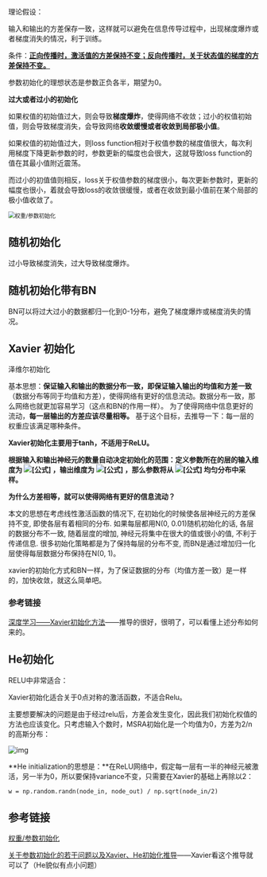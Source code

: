 理论假设：

输入和输出的方差保存一致，这样就可以避免在信息传导过程中，出现梯度爆炸或者梯度消失的情况，利于训练。

条件：**<u>正向传播时，激活值的方差保持不变；反向传播时，关于状态值的梯度的方差保持不变。</u>**



参数初始化的理想状态是参数正负各半，期望为0。

**过大或者过小的初始化**

如果权值的初始值过大，则会导致**梯度爆炸**，使得网络不收敛；过小的权值初始值，则会导致梯度消失，会导致网络**收敛缓慢或者收敛到局部极小值**。

如果权值的初始值过大，则loss function相对于权值参数的梯度值很大，每次利用梯度下降更新参数的时，参数更新的幅度也会很大，这就导致loss function的值在其最小值附近震荡。

而过小的初值值则相反，loss关于权值参数的梯度很小，每次更新参数时，更新的幅度也很小，着就会导致loss的收敛很缓慢，或者在收敛到最小值前在某个局部的极小值收敛了。

<img src="https://pic4.zhimg.com/v2-19a4b4a9ffd5831e54e8e47192f6f292_1440w.jpg?source=172ae18b" alt="权重/参数初始化" style="zoom:80%;" />

## 随机初始化

过小导致梯度消失，过大导致梯度爆炸。

## 随机初始化带有BN

BN可以将过大过小的数据都归一化到0-1分布，避免了梯度爆炸或梯度消失的情况。

## Xavier 初始化

泽维尔初始化

基本思想：**保证输入和输出的数据分布一致，即保证输入输出的均值和方差一致**（数据分布等同于均值和方差），使得网络有更好的信息流动。数据分布一致，那么网络也就更加容易学习（这点和BN的作用一样）。
为了使得网络中信息更好的流动，**每一层输出的方差应该尽量相等。**
基于这个目标，去推导一下：每一层的权重应该满足哪种条件。



**Xavier初始化主要用于tanh，不适用于ReLU。**

**根据输入和输出神经元的数量自动决定初始化的范围：定义参数所在的层的输入维度为 ![[公式]](https://www.zhihu.com/equation?tex=m) ，输出维度为 ![[公式]](https://www.zhihu.com/equation?tex=n) ，那么参数将从 ![[公式]](https://www.zhihu.com/equation?tex=%5Cleft%28+-%5Csqrt%7B%5Cfrac%7B6%7D%7Bm%2Bn%7D%7D%2C%5Csqrt%7B%5Cfrac%7B6%7D%7Bm%2Bn%7D%7D+%5Cright%29) 均匀分布中采样。**



**为什么方差相等，就可以使得网络有更好的信息流动？**

本文的思想在考虑线性激活函数的情况下, 在初始化的时候使各层神经元的方差保持不变, 即使各层有着相同的分布. 如果每层都用N(0, 0.01)随机初始化的话, 各层的数据分布不一致, 随着层度的增加, 神经元将集中在很大的值或很小的值, 不利于传递信息. 很多初始化策略都是为了保持每层的分布不变, 而BN是通过增加归一化层使得每层数据分布保持在N(0, 1)。

xavier的初始化方式和BN一样，为了保证数据的分布（均值方差一致）是一样的，加快收敛，就这么简单吧。

### 参考链接

[深度学习——Xavier初始化方法](https://blog.csdn.net/shuzfan/article/details/51338178)——推导的很好，很明了，可以看懂上述分布如何来的。

## He初始化

RELU中非常适合：

Xavier初始化适合关于0点对称的激活函数，不适合Relu。

主要想要解决的问题是由于经过relu后，方差会发生变化，因此我们初始化权值的方法也应该变化。只考虑输入个数时，MSRA初始化是一个均值为0，方差为2/n的高斯分布：

![img](https://pic2.zhimg.com/80/v2-ffea82cf87c2b8768fd3e051692828bd_720w.jpg)

**He initialization的思想是：**在ReLU网络中，假定每一层有一半的神经元被激活，另一半为0，所以要保持variance不变，只需要在Xavier的基础上再除以2：

```text
w = np.random.randn(node_in, node_out) / np.sqrt(node_in/2)
```

## 参考链接

[权重/参数初始化](https://zhuanlan.zhihu.com/p/72374385#:~:text=%E5%8F%82%E6%95%B0%E5%88%9D%E5%A7%8B%E5%8C%96%20%E5%8F%88%E7%A7%B0%E4%B8%BA%20%E6%9D%83%E9%87%8D%E5%88%9D%E5%A7%8B%E5%8C%96%20%EF%BC%88weight%20initialization%EF%BC%89%E6%88%96%20%E6%9D%83%E5%80%BC%E5%88%9D%E5%A7%8B%E5%8C%96,%E3%80%82%20%E6%B7%B1%E5%BA%A6%E5%AD%A6%E4%B9%A0%E6%A8%A1%E5%9E%8B%E8%AE%AD%E7%BB%83%E8%BF%87%E7%A8%8B%E7%9A%84%E6%9C%AC%E8%B4%A8%E6%98%AF%E5%AF%B9weight%EF%BC%88%E5%8D%B3%E5%8F%82%E6%95%B0%20W%EF%BC%89%E8%BF%9B%E8%A1%8C%E6%9B%B4%E6%96%B0%EF%BC%8C%E8%BF%99%E9%9C%80%E8%A6%81%E6%AF%8F%E4%B8%AA%E5%8F%82%E6%95%B0%E6%9C%89%E7%9B%B8%E5%BA%94%E7%9A%84%E5%88%9D%E5%A7%8B%E5%80%BC%E3%80%82%20%E8%AF%B4%E7%99%BD%E4%BA%86%EF%BC%8C%E7%A5%9E%E7%BB%8F%E7%BD%91%E7%BB%9C%E5%85%B6%E5%AE%9E%E5%B0%B1%E6%98%AF%E5%AF%B9%E6%9D%83%E9%87%8D%E5%8F%82%E6%95%B0w%E4%B8%8D%E5%81%9C%E5%9C%B0%E8%BF%AD%E4%BB%A3%E6%9B%B4%E6%96%B0%EF%BC%8C%E4%BB%A5%E8%BE%BE%E5%88%B0%E8%BE%83%E5%A5%BD%E7%9A%84%E6%80%A7%E8%83%BD%E3%80%82%20%E6%A8%A1%E5%9E%8B%E6%9D%83%E9%87%8D%E7%9A%84%E5%88%9D%E5%A7%8B%E5%8C%96%E5%AF%B9%E4%BA%8E%E7%BD%91%E7%BB%9C%E7%9A%84%E8%AE%AD%E7%BB%83%E5%BE%88%E9%87%8D%E8%A6%81%EF%BC%8C%E4%B8%8D%E5%A5%BD%E7%9A%84%E5%88%9D%E5%A7%8B%E5%8C%96%E5%8F%82%E6%95%B0%E4%BC%9A%E5%AF%BC%E8%87%B4%E6%A2%AF%E5%BA%A6%E4%BC%A0%E6%92%AD%E9%97%AE%E9%A2%98%EF%BC%8C%E9%99%8D%E4%BD%8E%E8%AE%AD%E7%BB%83%E9%80%9F%E5%BA%A6%EF%BC%9B%E8%80%8C%E5%A5%BD%E7%9A%84%E5%88%9D%E5%A7%8B%E5%8C%96%E5%8F%82%E6%95%B0%E8%83%BD%E5%A4%9F%E5%8A%A0%E9%80%9F%E6%94%B6%E6%95%9B%EF%BC%8C%E5%B9%B6%E4%B8%94%E6%9B%B4%E5%8F%AF%E8%83%BD%E6%89%BE%E5%88%B0%E8%BE%83%E4%BC%98%E8%A7%A3%E3%80%82%20%E5%A6%82%E6%9E%9C%E6%9D%83%E9%87%8D%E4%B8%80%E5%BC%80%E5%A7%8B%E5%BE%88%E5%B0%8F%EF%BC%8C%E4%BF%A1%E5%8F%B7%E5%88%B0%E8%BE%BE%E6%9C%80%E5%90%8E%E4%B9%9F%E4%BC%9A%E5%BE%88%E5%B0%8F%EF%BC%9B%E5%A6%82%E6%9E%9C%E6%9D%83%E9%87%8D%E4%B8%80%E5%BC%80%E5%A7%8B%E5%BE%88%E5%A4%A7%EF%BC%8C%E4%BF%A1%E5%8F%B7%E5%88%B0%E8%BE%BE%E6%9C%80%E5%90%8E%E4%B9%9F%E4%BC%9A%E5%BE%88%E5%A4%A7%E3%80%82)

[关于参数初始化的若干问题以及Xavier、He初始化推导](https://zhuanlan.zhihu.com/p/40175178)——Xavier看这个推导就可以了（He貌似有点小问题）
